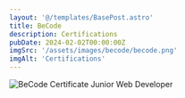 ```yaml
---
layout: '@/templates/BasePost.astro'
title: BeCode
description: Certifications
pubDate: 2024-02-02T00:00:00Z
imgSrc: '/assets/images/becode/becode.png'
imgAlt: 'Certifications'
---
```


![BeCode Certificate Junior Web Developer](/assets/images/becode/Certificate_LIEGE_Junior_Dev.png)
